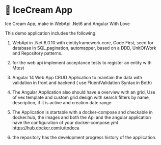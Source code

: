 # :ice_cream: IceCream App
 Ice Cream App, make in WebApi  .Net6 and Angular With Love
 
This demo application includes the following:

1. WebApi in .Net 6.0.10 with eintityframework core, Code First, seed for database in SQL,pagination, automapper, based on a DDD, UnitOfWork and Repository patterns.

2. for the web api implement acceptance tests to register an entity with Mtest

3. Angular 14 Web App CRUD Application to maintain the data with validation in front and backend ( use FluentValidation Syntax in Both) 

4. The Angular Application also should have a overview with an grid, Use of vex template and custom grid design with search filters by name, description, if it is active and creation date range

5. The Application is startable with a docker-compose and checkable in docker.hub, the images and both the Api and the angular application have the configuration of your docker-compose.yml https://hub.docker.com/u/todoca

6. the repository has the development progress history of the application.

